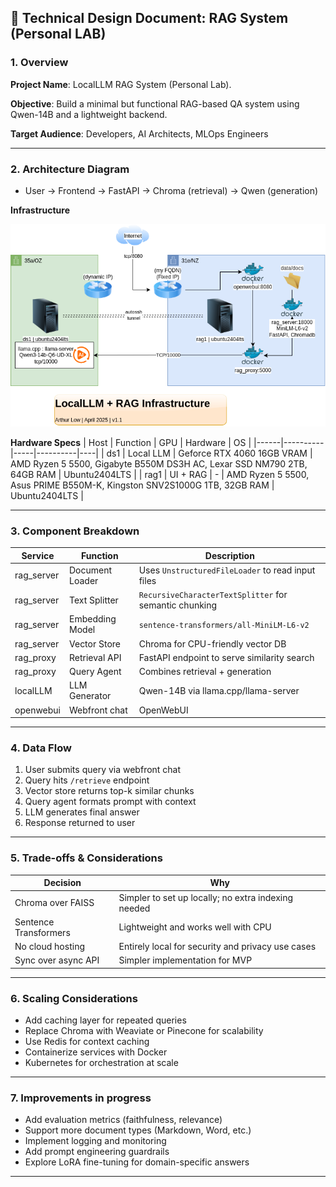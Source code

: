 ## 📝 Technical Design Document: RAG System (Personal LAB)

### 1. Overview

**Project Name**: LocalLLM RAG System (Personal Lab).

**Objective**: Build a minimal but functional RAG-based QA system using Qwen-14B and a lightweight backend.  

**Target Audience**: Developers, AI Architects, MLOps Engineers  

---

### 2. Architecture Diagram

- User → Frontend → FastAPI → Chroma (retrieval) → Qwen (generation)

**Infrastructure**

![Alt](images/LocalLLM+RAG-Infrastructure-v11.drawio.png)

**Hardware Specs**
| Host | Function | GPU | Hardware | OS |
|------|----------|-----|----------|----|
| ds1 | Local LLM | Geforce RTX 4060 16GB VRAM | AMD Ryzen 5 5500, Gigabyte B550M DS3H AC, Lexar SSD NM790 2TB, 64GB RAM | Ubuntu2404LTS |
| rag1 | UI + RAG | - | AMD Ryzen 5 5500, Asus PRIME B550M-K, Kingston SNV2S1000G 1TB, 32GB RAM | Ubuntu2404LTS |

---

### 3. Component Breakdown

| Service | Function | Description |
|---------|----------|-------------|
| rag_server | Document Loader | Uses `UnstructuredFileLoader` to read input files |
| rag_server | Text Splitter | `RecursiveCharacterTextSplitter` for semantic chunking |
| rag_server | Embedding Model | `sentence-transformers/all-MiniLM-L6-v2` |
| rag_server | Vector Store | Chroma for CPU-friendly vector DB |
| rag_proxy | Retrieval API | FastAPI endpoint to serve similarity search |
| rag_proxy | Query Agent | Combines retrieval + generation |
| localLLM | LLM Generator | Qwen-14B via llama.cpp/llama-server |
| openwebui | Webfront chat | OpenWebUI |

---

### 4. Data Flow

1. User submits query via webfront chat
2. Query hits `/retrieve` endpoint
3. Vector store returns top-k similar chunks
4. Query agent formats prompt with context
5. LLM generates final answer
6. Response returned to user

---

### 5. Trade-offs & Considerations

| Decision | Why |
|--------|-----|
| Chroma over FAISS | Simpler to set up locally; no extra indexing needed |
| Sentence Transformers | Lightweight and works well with CPU |
| No cloud hosting | Entirely local for security and privacy use cases |
| Sync over async API | Simpler implementation for MVP |

---

### 6. Scaling Considerations

- Add caching layer for repeated queries
- Replace Chroma with Weaviate or Pinecone for scalability
- Use Redis for context caching
- Containerize services with Docker
- Kubernetes for orchestration at scale

---

### 7. Improvements in progress

- Add evaluation metrics (faithfulness, relevance)
- Support more document types (Markdown, Word, etc.)
- Implement logging and monitoring
- Add prompt engineering guardrails
- Explore LoRA fine-tuning for domain-specific answers

---
